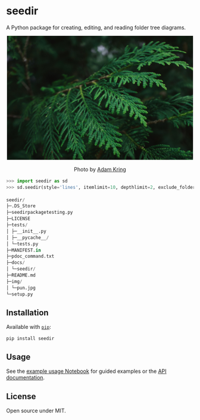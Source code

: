 # seedir
A Python package for creating, editing, and reading folder tree diagrams.

<p align="center">
	<img src="img/pun.jpg" width="500">
</p>
<div align='center'>Photo by <a href="https://unsplash.com/@adamkring">Adam Kring</a></div>

```python
>>> import seedir as sd
>>> sd.seedir(style='lines', itemlimit=10, depthlimit=2, exclude_folders='.git')

seedir/
├─.DS_Store
├─seedirpackagetesting.py
├─LICENSE
├─tests/
│ ├─__init__.py
│ ├─__pycache__/
│ └─tests.py
├─MANIFEST.in
├─pdoc_command.txt
├─docs/
│ └─seedir/
├─README.md
├─img/
│ └─pun.jpg
└─setup.py
```

## Installation

Available with [`pip`](https://pypi.org/project/seedir/):

```
pip install seedir
```

## Usage

See the [example usage Notebook](https://nbviewer.jupyter.org/github/earnestt1234/seedir/blob/master/examples.ipynb) for guided examples or the [API documentation](https://earnestt1234.github.io/seedir/seedir/index.html).

## License

Open source under MIT.

